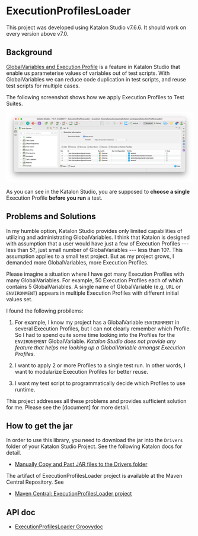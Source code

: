 ExecutionProfilesLoader
======================

This project was developed using Katalon Studio v7.6.6. It should work on every version above v7.0.

## Background

[GlobalVariables and Execution Profile](https://docs.katalon.com/katalon-studio/docs/execution-profile-v54.html) is a feature in Katalon Studio that enable us parameterise values of variables out of test scripts. With GlobalVariables we can reduce code duplication in test scripts, and reuse test scripts for multiple cases.

The following screenshot shows how we apply Execution Profiles to Test Suites.

![weCanApplyOnlyOneExecutionProfileBeforeRunningTest](docs/images/weCanApplyOnlyOneExecutionProfileBeforeRunningTest.png)

As you can see in the Katalon Studio, you are supposed to **choose a single** Execution Profile **before you run** a test.

## Problems and Solutions

In my humble option, Katalon Studio provides only limited capabilities of utilizing and administrating GlobalVariables. I think that Katalon is designed with assumption that a user would have just a few of Execution Profiles --- less than 5?, just small number of GlobalVariables --- less than 10?. This assumption applies to a small test project. But as my project grows, I demanded more GlobalVariables, more Execution Profiles.

Please imagine a situation where I have got many Execution Profiles with many GlobalVariables. For example, 50 Execution Profiles each of which contains 5 GlobalVariables. A single name of GlobalVariable (e.g, `URL` or `ENVIRONMENT`) appears in multiple Execution Profiles with different initial values set. 

I found the following probilems:

1. For example, I know my project has a GlobalVariable `ENVIRONMENT` in several Execution Profiles, but I can not clearly remember which Profile. So I had to spend quite some time looking into the Profiles for the `ENVIRONEMENT` GlobalVariable. *Katalon Studio does not provide any feature that helps me looking up a GlobalVariable amongst Execution Profiles.*

2. I want to apply 2 or more Profiles to a single test run. In other words, I want to modularize Execution Profiles for better reuse.

3. I want my test script to programmatically decide which Profiles to use runtime.

This project addresses all these problems and provides sufficient solution for me. Please see the [document] for more detail.


## How to get the jar

In order to use this library, you need to download the jar into the `Drivers` folder of your Katalon Studio Project. See the following Katalon docs for detail.

- [Manually Copy and Past JAR files to the Drivers folder](https://docs.katalon.com/katalon-studio/docs/external-libraries.html#manually-copy-and-paste-jar-files-to-the-drivers-folder)

The artifact of ExecutionProfilesLoader project is available at the Maven Central Repository. See

- [Maven Central: ExecutionProfilesLoader project](https://mvnrepository.com/artifact/com.kazurayam/ExecutionProfilesLoader)

## API doc

- [ExecutionProfilesLoader Groovydoc](https://kazurayam.github.io/ExecutionProfilesLoader/api/index.html)
